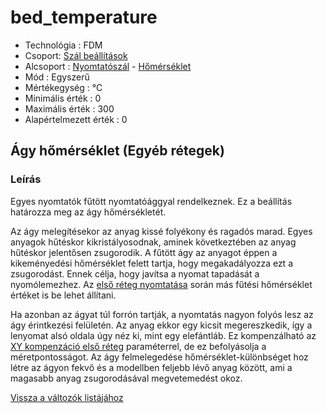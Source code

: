 # bed\_temperature



* Technológia : FDM
* Csoport: [Szál beállítások](../../konfig/filament_settings.md)
* Alcsoport : [Nyomtatószál](../../konfig/filament_settings.md#nyomtatoszal) - [Hőmérséklet](../../konfig/filament_settings.md#homerseklet)
* Mód : Egyszerű
* Mértékegység : °C
* Minimális érték : 0
* Maximális érték : 300
* Alapértelmezett érték : 0

## Ágy hőmérséklet \(Egyéb rétegek\)

### Leírás

Egyes nyomtatók fűtött nyomtatóággyal rendelkeznek. Ez a beállítás határozza meg az ágy hőmérsékletét.

Az ágy melegítésekor az anyag kissé folyékony és ragadós marad. Egyes anyagok hűtéskor kikristályosodnak, aminek következtében az anyag hűtéskor jelentősen zsugorodik. A fűtött ágy az anyagot éppen a kikeményedési hőmérséklet felett tartja, hogy megakadályozza ezt a zsugorodást. Ennek célja, hogy javítsa a nyomat tapadását a nyomólemezhez. Az [első réteg nyomtatása](first_layer_temperature.md) során más fűtési hőmérséklet értéket is be lehet állítani.

Ha azonban az ágyat túl forrón tartják, a nyomtatás nagyon folyós lesz az ágy érintkezési felületén. Az anyag ekkor egy kicsit megereszkedik, így a lenyomat alsó oldala úgy néz ki, mint egy elefántláb. Ez kompenzálható az [XY kompenzáció első réteg](first_layer_size_compensation.md) paraméterrel, de ez befolyásolja a méretpontosságot. Az ágy felmelegedése hőmérséklet-különbséget hoz létre az ágyon fekvő és a modellben feljebb lévő anyag között, ami a magasabb anyag zsugorodásával megvetemedést okoz.

[Vissza a változók listájához](./)

